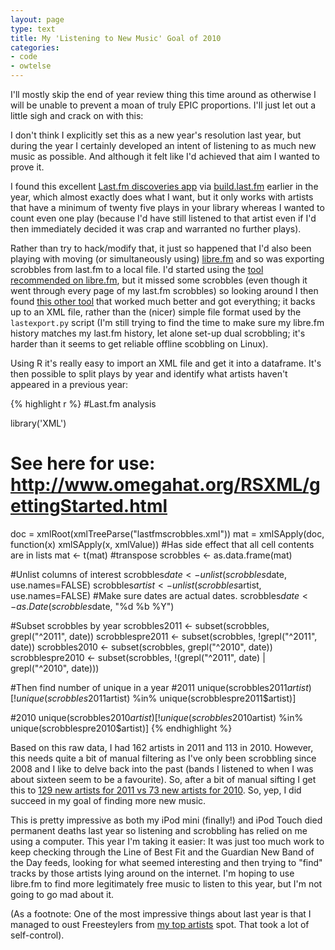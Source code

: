```yaml
---
layout: page
type: text
title: My 'Listening to New Music' Goal of 2010
categories: 
- code
- owtelse
---
```

I'll mostly skip the end of year review thing this time around as otherwise I will be unable to prevent a moan of truly EPIC proportions. I'll just let out a little sigh and crack on with this:

I don't think I explicitly set this as a new year's resolution last year, but during the year I certainly developed an intent of listening to as much new music as possible. And although it felt like I'd achieved that aim I wanted to prove it. 

I found this excellent [Last.fm discoveries app](http://bananabo.at/lastfm/) via [build.last.fm](http://build.last.fm/item/553) earlier in the year, which almost exactly does what I want, but it only works with artists that have a minimum of twenty five plays in your library whereas I wanted to count even one play (because I'd have still listened to that artist even if I'd then immediately decided it was crap and warranted no further plays).

Rather than try to hack/modify that, it just so happened that I'd also been playing with moving (or simultaneously using) [libre.fm](http://alpha.libre.fm/user/atomicules) and so was exporting scrobbles from last.fm to a local file. I'd started using the [tool recommended on libre.fm](http://bugs.foocorp.net/projects/librefm/wiki/LastToLibre), but it missed some scrobbles (even though it went through every page of my last.fm scrobbles) so looking around I then found [this other tool](http://www.easyclasspage.de/lastfm/seite-14.html) that worked much better and got everything; it backs up to an XML file, rather than the (nicer) simple file format used by the `lastexport.py` script (I'm still trying to find the time to make sure my libre.fm history matches my last.fm history, let alone set-up dual scrobbling; it's harder than it seems to get reliable offline scobbling on Linux).

Using R it's really easy to import an XML file and get it into a dataframe. It's then possible to split plays by year and identify what artists haven't appeared in a previous year:

{% highlight r %}
#Last.fm analysis

library('XML')
# See here for use: http://www.omegahat.org/RSXML/gettingStarted.html

doc = xmlRoot(xmlTreeParse("lastfmscrobbles.xml"))
mat = xmlSApply(doc, function(x) xmlSApply(x, xmlValue)) #Has side effect that all cell contents are in lists
mat <- t(mat) #transpose
scrobbles <- as.data.frame(mat)

#Unlist columns of interest
scrobbles$date <- unlist(scrobbles$date, use.names=FALSE)
scrobbles$artist <- unlist(scrobbles$artist, use.names=FALSE)
#Make sure dates are actual dates.
scrobbles$date <- as.Date(scrobbles$date, "%d %b %Y")

#Subset scrobbles by year
scrobbles2011 <- subset(scrobbles, grepl("^2011", date))
scrobblespre2011 <- subset(scrobbles, !grepl("^2011", date))
scrobbles2010 <- subset(scrobbles, grepl("^2010", date))
scrobblespre2010 <- subset(scrobbles, !(grepl("^2011", date) | grepl("^2010", date)))

#Then find number of unique in a year
#2011
unique(scrobbles2011$artist)[!unique(scrobbles2011$artist) %in% unique(scrobblespre2011$artist)]

#2010
unique(scrobbles2010$artist)[!unique(scrobbles2010$artist) %in% unique(scrobblespre2010$artist)]
{% endhighlight %}

Based on this raw data, I had 162 artists in 2011 and 113 in 2010. However, this needs quite a bit of manual filtering as I've only been scrobbling since 2008 and I like to delve back into the past (bands I listened to when I was about sixteen seem to be a favourite). So, after a bit of manual sifting I get this to [129 new artists for 2011 vs 73 new artists for 2010](http://simp.ly/publish/QrvxfY). So, yep, I did succeed in my goal of finding more new music.

This is pretty impressive as both my iPod mini (finally!) and iPod Touch died permanent deaths last year so listening and scrobbling has relied on me using a computer. This year I'm taking it easier: It was just too much work to keep checking through the Line of Best Fit and the Guardian New Band of the Day feeds, looking for what seemed interesting and then trying to "find" tracks by those artists lying around on the internet. I'm hoping to use libre.fm to find more legitimately free music to listen to this year, but I'm not going to go mad about it.

(As a footnote: One of the most impressive things about last year is that I managed to oust Freesteylers from [my top artists](http://www.last.fm/user/i5m/charts?rangetype=year&subtype=artist) spot. That took a lot of self-control).
